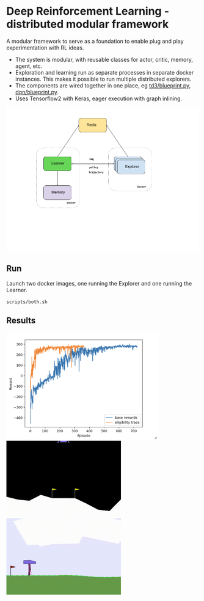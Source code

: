 # Deep Reinforcement Learning - distributed modular framework

A modular framework to serve as a foundation to enable plug and play experimentation with RL ideas.

* The system is modular, with reusable classes for actor, critic, memory, agent, etc.
* Exploration and learning run as separate processes in separate docker instances. This makes it possible to run multiple distributed explorers.
* The components are wired together in one place, eg [td3/blueprint.py](td3/blueprint.py), [dqn/blueprint.py](dqn/blueprint.py).
* Uses Tensorflow2 with Keras, eager execution with graph inlining.

<img src="https://github.com/george-vacariuc/rl-actor-critic/blob/master/img/RL.png" width="800px">

## Run

Launch two docker images, one running the Explorer and one running the Learner.
```
scripts/both.sh
```

## Results
<img src="https://github.com/george-vacariuc/rl-actor-critic/blob/master/img/td3.png" width="400px">

<img src="https://github.com/george-vacariuc/rl-actor-critic/blob/master/img/LunarLander.gif" alt="LunarLander" width="300px">

<img src="https://github.com/george-vacariuc/rl-actor-critic/blob/master/img/BipedalWalker.gif" alt="BipedalWalker" width="300px">
